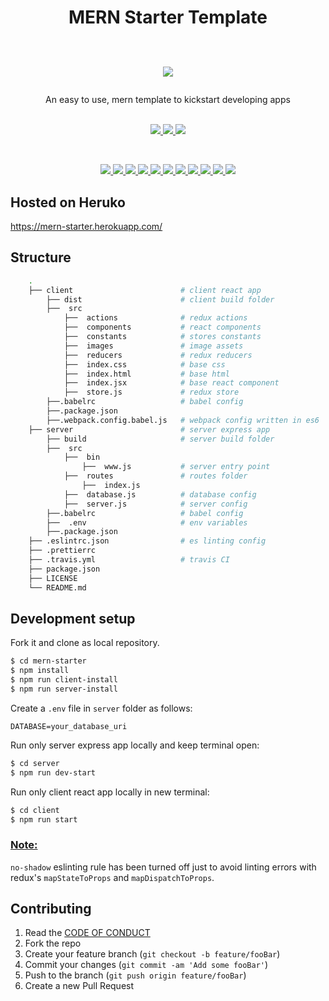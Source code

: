 <div align="center">
<h1> MERN Starter Template     
  <p>
  <br>
    <a href="" alt="Codeagni">
      <img src="https://img.shields.io/badge/Made%20by-Codeagni-orange?style=for-the-badge" />
    </a>
  </p>
</h1>
An easy to use, mern template to kickstart developing apps
</div>
<br>
<p align="center">
    <a href="https://github.com/codeagni/mern-starter/blob/master/LICENSE" alt="License MIT">
      <img src="https://img.shields.io/github/license/codeagni/mern-starter?color=success" />
    </a>
    <a href="" alt="TravisCI">
      <img src="https://api.travis-ci.org/codeagni/mern-starter.svg?branch=master" />
    </a>
    <a href="https://github.com/airbnb/javascript" alt="Code Style">
      <img src="https://badgen.net/badge/code%20style/airbnb/ff5a5f?icon=airbnb" />
    </a>
</p>
<br>
<p align="center">
    <a href="" alt="@babel/core">
      <img src="https://img.shields.io/github/package-json/dependency-version/codeagni/mern-starter/dev/@babel/core?filename=client%2Fpackage.json" />
      </a>
    <a href="" alt="@babel/preset-env">
      <img src="https://img.shields.io/github/package-json/dependency-version/codeagni/mern-starter/dev/@babel/preset-env?filename=client%2Fpackage.json" />
      </a>
    <a href="" alt="@babel/preset-react">
      <img src="https://img.shields.io/github/package-json/dependency-version/codeagni/mern-starter/dev/@babel/preset-react?filename=client%2Fpackage.json" />
      </a>
    <a href="" alt="webpack">
      <img src="https://img.shields.io/github/package-json/dependency-version/codeagni/mern-starter/webpack?filename=client%2Fpackage.json" />
      </a>
    <a href="" alt="react">
      <img src="https://img.shields.io/github/package-json/dependency-version/codeagni/mern-starter/react?filename=client%2Fpackage.json" />
      </a>
      <a href="" alt="redux">
      <img src="https://img.shields.io/github/package-json/dependency-version/codeagni/mern-starter/redux?filename=client%2Fpackage.json" />
      </a>
      <a href="" alt="react-redux">
      <img src="https://img.shields.io/github/package-json/dependency-version/codeagni/mern-starter/react-redux?filename=client%2Fpackage.json" />
      </a>
      <a href="" alt="redux-thunk">
      <img src="https://img.shields.io/github/package-json/dependency-version/codeagni/mern-starter/redux-thunk?filename=client%2Fpackage.json" />
      </a>
       <a href="" alt="express">
      <img src="https://img.shields.io/github/package-json/dependency-version/codeagni/mern-starter/express?filename=server%2Fpackage.json" />
      </a>
    <a href="" alt="mongoose">
      <img src="https://img.shields.io/github/package-json/dependency-version/codeagni/mern-starter/mongoose?filename=server%2Fpackage.json" />
      </a>
      <a href="" alt="node">
      <img src="https://img.shields.io/badge/dynamic/json?color=blue&label=node&query=%24.engines.node&url=https%3A%2F%2Fraw.githubusercontent.com%2Fcodeagni%2Fmern-starter%2Fmaster%2Fclient%2Fpackage.json" />
      </a>
</p>

## Hosted on Heruko

https://mern-starter.herokuapp.com/

## Structure

```sh
    .
    ├── client                        # client react app
        ├── dist                      # client build folder
        ├──  src
            ├──  actions              # redux actions
            ├──  components           # react components
            ├──  constants            # stores constants
            ├──  images               # image assets
            ├──  reducers             # redux reducers
            ├──  index.css            # base css
            ├──  index.html           # base html
            ├──  index.jsx            # base react component
            ├──  store.js             # redux store
        ├──.babelrc                   # babel config
        ├──.package.json
        ├──.webpack.config.babel.js   # webpack config written in es6
    ├── server                        # server express app
        ├── build                     # server build folder
        ├──  src
            ├──  bin
                ├──  www.js           # server entry point
            ├──  routes               # routes folder
                ├──  index.js
            ├──  database.js          # database config
            ├──  server.js            # server config
        ├──.babelrc                   # babel config
        ├──  .env                     # env variables
        ├──.package.json
    ├── .eslintrc.json                # es linting config
    ├── .prettierrc
    ├── .travis.yml                   # travis CI
    ├── package.json
    ├── LICENSE
    └── README.md
```

## Development setup

Fork it and clone as local repository.

```sh
$ cd mern-starter
$ npm install
$ npm run client-install
$ npm run server-install
```

Create a `.env` file in `server` folder as follows:

```
DATABASE=your_database_uri
```

Run only server express app locally and keep terminal open:

```sh
$ cd server
$ npm run dev-start
```

Run only client react app locally in new terminal:

```sh
$ cd client
$ npm run start
```

### <u>Note:</u>

`no-shadow` eslinting rule has been turned off just to avoid linting errors with redux's `mapStateToProps` and `mapDispatchToProps`.

## Contributing

1. Read the <a href="https://github.com/codeagni/mern-starter/blob/master/CODE_OF_CONDUCT.md" alt="@babel/preset-react">CODE OF CONDUCT</a>
2. Fork the repo
3. Create your feature branch (`git checkout -b feature/fooBar`)
4. Commit your changes (`git commit -am 'Add some fooBar'`)
5. Push to the branch (`git push origin feature/fooBar`)
6. Create a new Pull Request
